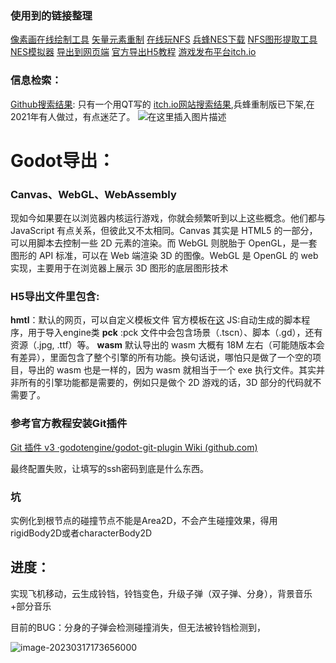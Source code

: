 ### 使用到的链接整理

[像素画在线绘制工具](https://www.pixilart.com)
[矢量元素重制](https://zhuanlan.zhihu.com/p/90759425)
[在线玩NFS](http://www.mojotv.cn/misc/games#57G75Yir5ZKM5qCH562+)
[兵蜂NES下载](https://www.mamecn.com/moniqiyouxi/FCyouxi/6713.html)
[NFS图形提取工具](https://pan.baidu.com/s/1i4WuCqL?_at_=1678159121967)
[NES模拟器](https://www.mamecn.com/game/5401832/)
[导出到网页端](https://indienova.com/indie-game-development/godot-export-html5/)
[官方导出H5教程](https://docs.godotengine.org/en/stable/tutorials/platform/web/customizing_html5_shell.html)
[游戏发布平台itch.io](https://itch.io/)

### 信息检索：
[Github搜索结果](https://github.com/search?q=TwinBee):  只有一个用QT写的
 [itch.io网站搜索结果](https://kanedafr.itch.io/twinbee),兵蜂重制版已下架,在2021年有人做过，有点迷茫了。
![在这里插入图片描述](https://blog-1257904201.cos.ap-shanghai.myqcloud.com/img3509e75e3ba44fa59ab63421255127b7.png)

# Godot导出：

### Canvas、WebGL、WebAssembly

现如今如果要在以浏览器内核运行游戏，你就会频繁听到以上这些概念。他们都与 JavaScript 有点关系，但彼此又不太相同。Canvas 其实是 HTML5 的一部分，可以用脚本去控制一些 2D 元素的渲染。而 WebGL 则脱胎于 OpenGL，是一套图形的 API 标准，可以在 Web 端渲染 3D 的图像。WebGL 是 OpenGL 的 web 实现，主要用于在浏览器上展示 3D 图形的底层图形技术
### H5导出文件里包含:
**hmtl**：默认的网页，可以自定义模板文件 官方模板在[这](https://github.com/godotengine/godot/blob/master/misc/dist/html/full-size.html)
JS:自动生成的脚本程序，用于导入engine类
**pck** :pck 文件中会包含场景（.tscn）、脚本（.gd），还有资源（.jpg, .ttf）等。
 **wasm**  默认导出的 wasm 大概有 18M 左右（可能随版本会有差异），里面包含了整个引擎的所有功能。换句话说，哪怕只是做了一个空的项目，导出的 wasm 也是一样的，因为 wasm 就相当于一个 exe 执行文件。其实并非所有的引擎功能都是需要的，例如只是做个 2D 游戏的话，3D 部分的代码就不需要了。

### 参考官方教程安装Git插件



[Git 插件 v3 ·godotengine/godot-git-plugin Wiki (github.com)](https://github.com/godotengine/godot-git-plugin/wiki/Git-plugin-v3#set-up-from-source)



最终配置失败，让填写的ssh密码到底是什么东西。

### 坑

实例化到根节点的碰撞节点不能是Area2D，不会产生碰撞效果，得用rigidBody2D或者characterBody2D





## 进度：

实现飞机移动，云生成铃铛，铃铛变色，升级子弹（双子弹、分身），背景音乐+部分音乐

目前的BUG：分身的子弹会检测碰撞消失，但无法被铃铛检测到，

![image-20230317173656000](https://blog-1257904201.cos.ap-shanghai.myqcloud.com/imgimage-20230317173656000.png)